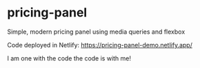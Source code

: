 # pricing-panel

Simple, modern pricing panel using media queries and flexbox

Code deployed in Netlify: https://pricing-panel-demo.netlify.app/  

I am one with the code the code is with me!
